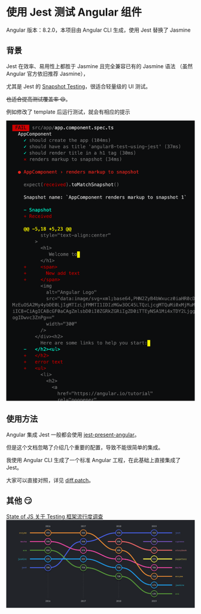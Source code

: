 # 使用 Jest 测试 Angular 组件

Angular 版本：8.2.0，本项目由 Angular CLI 生成，使用 Jest 替换了 Jasmine

## 背景

Jest 在效率、易用性上都胜于 Jasmine 且完全兼容已有的 Jasmine 语法 （虽然 Angular 官方依旧推荐 Jasmine），

尤其是 Jest 的 [Snapshot Testing](https://jestjs.io/docs/en/snapshot-testing)，很适合轻量级的 UI 测试。

~~也适合提高测试覆盖率 😆~~。

例如修改了 template 后运行测试，就会有相应的提示

![](https://raw.githubusercontent.com/LiuuY/angular-test-using-jest/master/screenshots/snapshot.png)

## 使用方法

Angular 集成 Jest 一般都会使用 [jest-present-angular](https://github.com/thymikee/jest-preset-angular)。

但是这个文档忽略了介绍几个重要的配置，导致不能很简单的集成。

我使用 Angular CLI 生成了一个标准 Angular 工程，在此基础上直接集成了 Jest。

大家可以直接对照，详见 [diff.patch](https://github.com/LiuuY/angular-test-using-jest/blob/master/diff.patch)。

## 其他 😏
[State of JS 关于 Testing 框架流行度调查](https://2019.stateofjs.com/testing/)
![](https://raw.githubusercontent.com/LiuuY/angular-test-using-jest/master/screenshots/trend.png)

